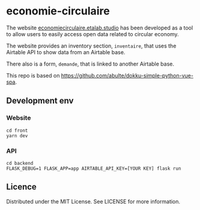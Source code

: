 # economie-circulaire

The website [economiecirculaire.etalab.studio](https://economiecirculaire.etalab.studio/) has been developed as a tool to allow users to easily access open data related to circular economy.

The website provides an inventory section, `inventaire`, that uses the Airtable API to show data from an Airtable base.

There also is a form, `demande`, that is linked to another Airtable base.

This repo is based on https://github.com/abulte/dokku-simple-python-vue-spa.

## Development env

### Website

```
cd front
yarn dev
```

### API

```
cd backend
FLASK_DEBUG=1 FLASK_APP=app AIRTABLE_API_KEY=[YOUR KEY] flask run
```


## Licence
Distributed under the MIT License. See LICENSE for more information.
